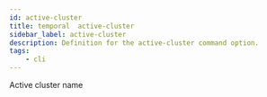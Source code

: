 ```yaml
---
id: active-cluster
title: temporal  active-cluster
sidebar_label: active-cluster
description: Definition for the active-cluster command option.
tags:
	- cli
---
```


Active cluster name
